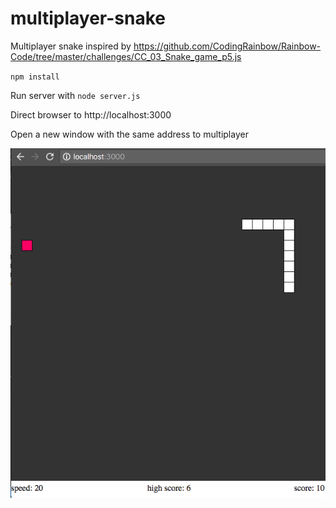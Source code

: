 # multiplayer-snake
Multiplayer snake inspired by https://github.com/CodingRainbow/Rainbow-Code/tree/master/challenges/CC_03_Snake_game_p5.js

`npm install`

Run server with `node server.js`

Direct browser to http://localhost:3000

Open a new window with the same address to multiplayer


![screenshot](https://github.com/spiritsack/multiplayer-snake/raw/master/snake.png)
